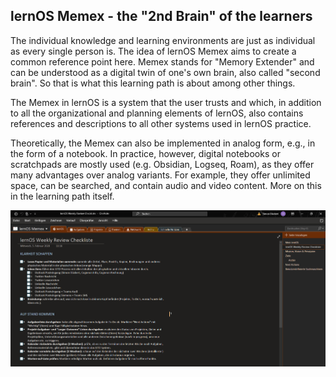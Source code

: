 ## lernOS Memex - the "2nd Brain" of the learners

The individual knowledge and learning environments are just as individual as every single person is. The idea of lernOS Memex aims to create a common reference point here. Memex stands for "Memory Extender" and can be understood as a digital twin of one's own brain, also called "second brain". So that is what this learning path is about among other things.

The Memex in lernOS is a system that the user trusts and which, in addition to all the organizational and planning elements of lernOS, also contains references and descriptions to all other systems used in lernOS practice.

Theoretically, the Memex can also be implemented in analog form, e.g., in the form of a notebook. In practice, however, digital notebooks or scratchpads are mostly used (e.g. Obsidian, Logseq, Roam), as they offer many advantages over analog variants. For example, they offer unlimited space, can be searched, and contain audio and video content. More on this in the learning path itself.

![Example of a lernOS Memex in Microsoft OneNote by Simon Dückert](./images/lernOS-Memex-Beispiel-OneNote.png)

